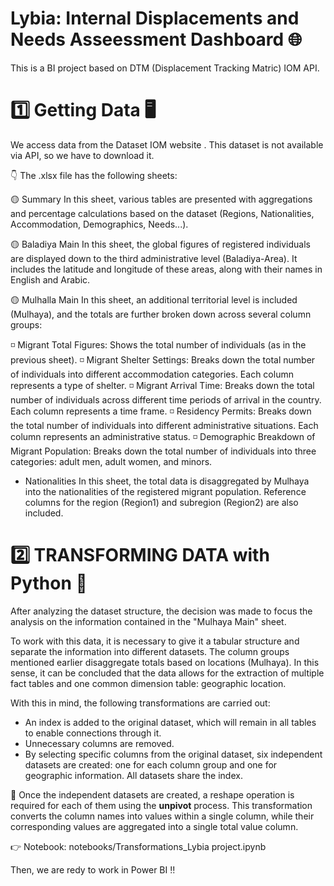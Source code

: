 # Lybia: Internal Displacements and Needs Asseessment Dashboard 🌐

This is a BI project based on DTM (Displacement Tracking Matric) IOM API.

# 1️⃣ Getting Data 🖥️

We access data from the Dataset IOM website [](https://dtm.iom.int/datasets/libya-migrants-baseline-assessment-round-54).
This dataset is not available via API, so we have to download it.

👇 The .xlsx file has the following sheets:

🟡 Summary
In this sheet, various tables are presented with aggregations and percentage calculations based on the dataset (Regions, Nationalities, Accommodation, Demographics, Needs...).

🟡 Baladiya Main
In this sheet, the global figures of registered individuals are displayed down to the third administrative level (Baladiya-Area). It includes the latitude and longitude of these areas, along with their names in English and Arabic.

🟡 Mulhalla Main
In this sheet, an additional territorial level is included (Mulhaya), and the totals are further broken down across several column groups:

◽ Migrant Total Figures: Shows the total number of individuals (as in the previous sheet).
◽ Migrant Shelter Settings: Breaks down the total number of individuals into different accommodation categories. Each column represents a type of shelter.
◽ Migrant Arrival Time: Breaks down the total number of individuals across different time periods of arrival in the country. Each column represents a time frame.
◽ Residency Permits: Breaks down the total number of individuals into different administrative situations. Each column represents an administrative status.
◽ Demographic Breakdown of Migrant Population: Breaks down the total number of individuals into three categories: adult men, adult women, and minors.

- Nationalities 
In this sheet, the total data is disaggregated by Mulhaya into the nationalities of the registered migrant population. Reference columns for the region (Region1) and subregion (Region2) are also included.

# 2️⃣ TRANSFORMING DATA with Python 🐍

After analyzing the dataset structure, the decision was made to focus the analysis on the information contained in the "Mulhaya Main" sheet.

To work with this data, it is necessary to give it a tabular structure and separate the information into different datasets. The column groups mentioned earlier disaggregate totals based on locations (Mulhaya). In this sense, it can be concluded that the data allows for the extraction of multiple fact tables and one common dimension table: geographic location.

With this in mind, the following transformations are carried out:  
- An index is added to the original dataset, which will remain in all tables to enable connections through it.  
- Unnecessary columns are removed.  
- By selecting specific columns from the original dataset, six independent datasets are created: one for each column group and one for geographic information. All datasets share the index.

👀 Once the independent datasets are created, a reshape operation is required for each of them using the **unpivot** process. This transformation converts the column names into values within a single column, while their corresponding values are aggregated into a single total value column.

👉 Notebook: notebooks/Transformations_Lybia project.ipynb

Then, we are redy to work in Power BI ‼️

